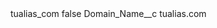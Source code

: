 <?xml version="1.0" encoding="UTF-8"?>
<CustomMetadata xmlns="http://soap.sforce.com/2006/04/metadata" xmlns:xsi="http://www.w3.org/2001/XMLSchema-instance" xmlns:xsd="http://www.w3.org/2001/XMLSchema">
    <label>tualias_com</label>
    <protected>false</protected>
    <values>
        <field>Domain_Name__c</field>
        <value xsi:type="xsd:string">tualias.com</value>
    </values>
</CustomMetadata>
